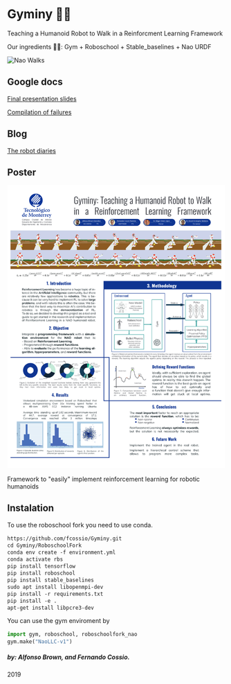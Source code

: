 # Gyminy 🦿🦿

Teaching a Humanoid Robot to Walk in a Reinforcment Learning Framework

Our ingredients 🧑‍🍳: Gym + Roboschool + Stable_baselines + Nao URDF 

![Nao Walks](https://user-images.githubusercontent.com/39391180/185484973-deb34d87-2726-462e-af19-fa464d0ce5ce.gif)

## Google docs

[Final presentation slides](https://docs.google.com/presentation/d/1L1BGWqgA0MRw4RYff0OiOh2cwVkDFJicj5Y1E3k-QVw/edit?usp=sharing)

[Compilation of failures](https://drive.google.com/file/d/1tDZwt6tiwnU02cslxOfT5Amw7LAqPBey/view)

## Blog
[The robot diaries](https://medium.com/@fcossio/the-robot-diary-a-reinforcement-learning-journey-b8453ff8e16b)

## Poster
<img src="./poster final gyminy.svg">

Framework to "easily" implement reinforcement learning for robotic humanoids<br/>


## Instalation

To use the roboschool fork you need to use conda.
```
https://github.com/fcossio/Gyminy.git
cd Gyminy/RoboschoolFork
conda env create -f environment.yml
conda activate rbs
pip install tensorflow
pip install roboschool
pip install stable_baselines
sudo apt install libopenmpi-dev
pip install -r requirements.txt
pip install -e .
apt-get install libpcre3-dev
```

You can use the gym enviroment by
```python
import gym, roboschool, roboschoolfork_nao
gym.make("NaoLLC-v1")
```
##### _by: Alfonso Brown, and Fernando Cossio._ <br/>
2019
